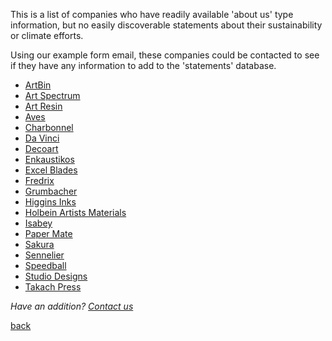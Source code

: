 This is a list of companies who have readily available 'about us' type
information, but no easily discoverable statements about their sustainability
or climate efforts.

Using our example form email, these companies could be contacted to see if
they have any information to add to the 'statements' database.

- [ArtBin](https://www.artbin.com/about-artbin)
- [Art Spectrum](https://artspectrum.com.au/about-us/)
- [Art Resin](https://www.artresin.com/blogs/artresin/18598613-the-art-resin-story)
- [Aves](https://avesstudio.com/about-us/)
- [Charbonnel](http://www.charbonnelshop.fr/societe-charbonnel)
- [Da Vinci](https://www.davincipaints.com/aboutus.asp)
- [Decoart](https://decoart.com/company)
- [Enkaustikos](https://www.encausticpaints.com/about)
- [Excel Blades](https://excelblades.com/pages/about)
- [Fredrix](https://fredrixartistcanvas.com/about-us)
- [Grumbacher](http://grumbacher.chartpak.com/about/)
- [Higgins Inks](https://www.higginsinks.com/about-us)
- [Holbein Artists Materials](https://www.holbeinartistmaterials.com/about-us/)
- [Isabey](https://isabey-brushes.com/en/the-brand/)
- [Paper Mate](https://www.papermate.com/about-us.html)
- [Sakura](https://www.sakuraofamerica.com/about/sakura-celebrating-100-years/)
- [Sennelier](https://www.sennelier.fr/Une-histoire_54.html)
- [Speedball](https://www.speedballart.com/about-us/sap-history/)
- [Studio Designs](https://studiodesigns.com/about/)
- [Takach Press](https://www.takachpress.com/us/index.htm)

_Have an addition?_ <a href="mailto:ourcityourmayor@gmail.com?Subject=Addition%20to%20pending%20companies">_Contact us_</a>

[back](./)
